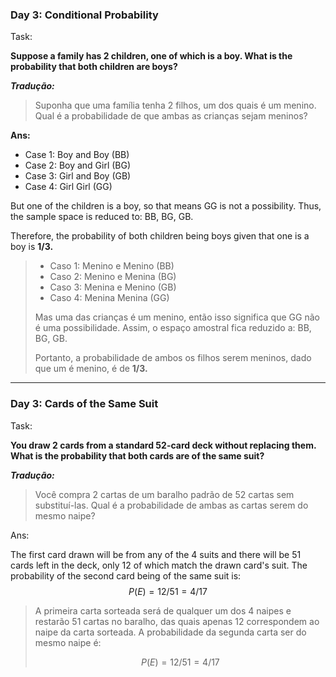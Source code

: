 
### Day 3: Conditional Probability

Task:

**Suppose a family has 2 children, one of which is a boy. What is the probability that both children are boys?**

**_Tradução:_**
>Suponha que uma família tenha 2 filhos, um dos quais é um menino. Qual é a probabilidade de que ambas as crianças sejam meninos?

**Ans:**

* Case 1: Boy and Boy (BB)
* Case 2: Boy and Girl (BG)
* Case 3: Girl and Boy (GB)
* Case 4: Girl Girl (GG)

But one of the children is a boy, so that means GG is not a possibility. Thus, the sample space is reduced to: BB, BG, GB.

Therefore, the probability of both children being boys given that one is a boy is **1/3.**

>* Caso 1: Menino e Menino (BB)
>* Caso 2: Menino e Menina (BG)
>* Caso 3: Menina e Menino (GB)
>* Caso 4: Menina Menina (GG)
>
>Mas uma das crianças é um menino, então isso significa que GG não é uma possibilidade. Assim, o espaço amostral fica reduzido a: BB, BG, GB.
>
>Portanto, a probabilidade de ambos os filhos serem meninos, dado que um é menino, é de **1/3.**
___

### Day 3: Cards of the Same Suit


Task:

**You draw 2 cards from a standard 52-card deck without replacing them. What is the probability that both cards are of the same suit?**

**_Tradução:_**
>Você compra 2 cartas de um baralho padrão de 52 cartas sem substituí-las. Qual é a probabilidade de ambas as cartas serem do mesmo naipe?

Ans:

The first card drawn will be from any of the 4 suits and there will be 51 cards left in the deck, only 12 of which match the drawn card's suit. The probability of the second card being of the same suit is: 
$$
P(E) = 12/51 = 4/17
$$

> A primeira carta sorteada será de qualquer um dos 4 naipes e restarão 51 cartas no baralho, das quais apenas 12 correspondem ao naipe da carta sorteada. A probabilidade da segunda carta ser do mesmo naipe é:
>
> $$
> P(E) = 12/51 = 4/17
> $$